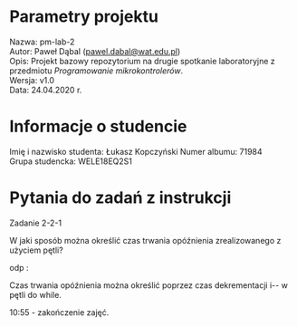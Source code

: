 # Parametry projektu

Nazwa: pm-lab-2  
Autor: Paweł Dąbal (pawel.dabal@wat.edu.pl)  
Opis: Projekt bazowy repozytorium na drugie spotkanie laboratoryjne z przedmiotu _Programowanie mikrokontrolerów_.  
Wersja: v1.0  
Data: 24.04.2020 r.

# Informacje o studencie

Imię i nazwisko studenta: Łukasz Kopczyński
Numer albumu: 71984  
Grupa studencka: WELE18EQ2S1

# Pytania do zadań z instrukcji

Zadanie 2-2-1

W jaki sposób można określić czas trwania opóźnienia zrealizowanego z użyciem pętli? 

odp : 

Czas trwania opóźnienia można określić poprzez czas dekrementacji i-- w pętli do while. 

10:55 - zakończenie zajęć. 
     
